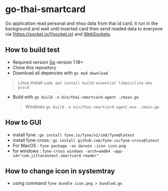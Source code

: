 # go-thai-smartcard

Go application read personal and nhso data from thai id card, it run in the background and wait until inserted card then send readed data to everyone via [https://socket.io/](socket.io) and [WebSockets](https://developer.mozilla.org/en-US/docs/Web/API/WebSockets_API).

## How to build test

- Required version [Go](https://go.dev/dl/) version 1.18+
- Clone this repository
- Download all depencies with `go mod download`

> Linux install `sudo apt install build-essential libpcsclite-dev pcscd`

- Build with `go build -o bin/thai-smartcard-agent ./main.go`

  > Windows `go build -o bin/thai-smartcard-agent.exe ./main.go`

## How to GUI

- install fyne : `go install fyne.io/fyne/v2/cmd/fyne@latest`
- install fyne-cross : `go install github.com/fyne-io/fyne-cross@latest`
- For MacOS : `fyne package -os darwin -icon icon.png`
- for windows : `fyne-cross windows -arch=amd64 -app-id="com.jittaconnext.smartcard-reader"`

## How to change icon in systemtray
- using command `fyne bundle icon.png > bundled.go`


